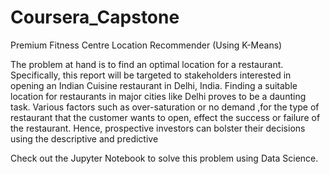 # Coursera_Capstone
Premium Fitness Centre Location Recommender (Using K-Means)


The problem at hand is to find an optimal location for a restaurant. Specifically, this report
will be targeted to stakeholders interested in opening an Indian Cuisine restaurant in Delhi,
India. Finding a suitable location for restaurants in major cities like Delhi proves to be a
daunting task. Various factors such as over-saturation or no demand ,for the type of
restaurant that the customer wants to open, effect the success or failure of the restaurant.
Hence, prospective investors can bolster their decisions using the descriptive and predictive


Check out the Jupyter Notebook to solve this problem using Data Science.
